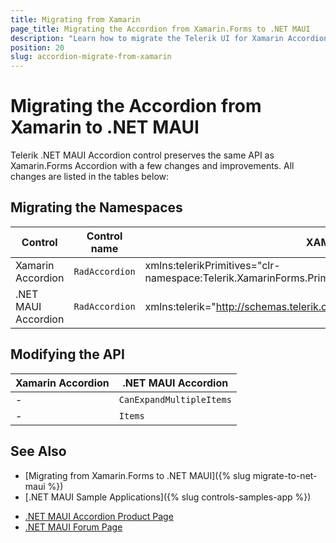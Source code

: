 ```yaml
---
title: Migrating from Xamarin
page_title: Migrating the Accordion from Xamarin.Forms to .NET MAUI
description: "Learn how to migrate the Telerik UI for Xamarin Accordion to the Telerik UI for .NET MAUI framework by updating the namespaces and the incompatible NuGet packages."
position: 20
slug: accordion-migrate-from-xamarin
---
```


# Migrating the Accordion from Xamarin to .NET MAUI

Telerik .NET MAUI Accordion control preserves the same API as Xamarin.Forms Accordion with a few changes and improvements. All changes are listed in the tables below:

## Migrating the Namespaces

| Control | Control name | XAML Namespcace | C# Namespace|
| --------------- | --------------- | --------------- | --------------- |
| Xamarin Accordion | `RadAccordion` | xmlns:telerikPrimitives="clr-namespace:Telerik.XamarinForms.Primitives;assembly=Telerik.XamarinForms.Primitives" | using Telerik.XamarinForms.Primitives; |
| .NET MAUI Accordion | `RadAccordion` | xmlns:telerik="http://schemas.telerik.com/2022/xaml/maui" | using Telerik.Maui.Controls; |

## Modifying the API

| Xamarin Accordion | .NET MAUI Accordion |
| ------------- | --------------- |
| - | `CanExpandMultipleItems` |
| - | `Items` |

## See Also

* [Migrating from Xamarin.Forms to .NET MAUI]({% slug migrate-to-net-maui %})
* [.NET MAUI Sample Applications]({% slug controls-samples-app %})
- [.NET MAUI Accordion Product Page](https://www.telerik.com/maui-ui/accordion)
- [.NET MAUI Forum Page](https://www.telerik.com/forums/maui?tagId=1853)
